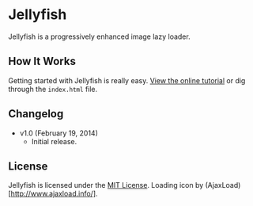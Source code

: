 # Jellyfish
Jellyfish is a progressively enhanced image lazy loader.

## How It Works
Getting started with Jellyfish is really easy. [View the online tutorial](http://cferdinandi.github.com/jellyfish/) or dig through the `index.html` file.

## Changelog
* v1.0 (February 19, 2014)
  * Initial release.

## License
Jellyfish is licensed under the [MIT License](http://gomakethings.com/mit/). Loading icon by (AjaxLoad)[http://www.ajaxload.info/].